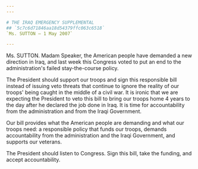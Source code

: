 ```yaml
---
---

# THE IRAQ EMERGENCY SUPPLEMENTAL
## `5c7c6d71846aa18d54379ffc063c6518`
`Ms. SUTTON — 1 May 2007`

---
```



Ms. SUTTON. Madam Speaker, the American people have demanded a new 
direction in Iraq, and last week this Congress voted to put an end to 
the administration's failed stay-the-course policy.

The President should support our troops and sign this responsible 
bill instead of issuing veto threats that continue to ignore the 
reality of our troops' being caught in the middle of a civil war. It is 
ironic that we are expecting the President to veto this bill to bring 
our troops home 4 years to the day after he declared the job done in 
Iraq. It is time for accountability from the administration and from 
the Iraqi Government.

Our bill provides what the American people are demanding and what our 
troops need: a responsible policy that funds our troops, demands 
accountability from the administration and the Iraqi Government, and 
supports our veterans.

The President should listen to Congress. Sign this bill, take the 
funding, and accept accountability.
